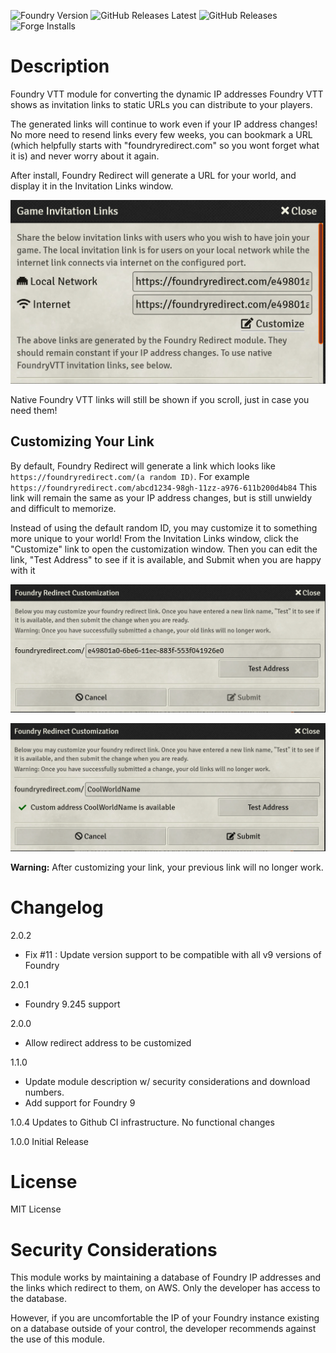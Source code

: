 ![Foundry Version](https://img.shields.io/badge/Foundry-v0.7.9-informational)
![GitHub Releases Latest](https://img.shields.io/github/downloads/JarrettSpiker/FoundryRedirectModule/latest/total) 
![GitHub Releases](https://img.shields.io/github/downloads/JarrettSpiker/FoundryRedirectModule/total)
![Forge Installs](https://img.shields.io/badge/dynamic/json?label=Forge%20Installs&query=package.installs&suffix=%25&url=https%3A%2F%2Fforge-vtt.com%2Fapi%2Fbazaar%2Fpackage%2Ffoundry-redirect&colorB=4aa94a)

# Description
Foundry VTT module for converting the dynamic IP addresses Foundry VTT shows as invitation links to static URLs you can distribute to your players.

The generated links will continue to work even if your IP address changes! No more need to resend links every few weeks, you can bookmark a URL (which helpfully starts with "foundryredirect.com" so you wont forget what it is) and never worry about it again.

After install, Foundry Redirect will generate a URL for your world, and display it in the Invitation Links window.

![invitationUI1](./images/FoundryRedirectScreenshot.png)

Native Foundry VTT links will still be shown if you scroll, just in case you need them!

## Customizing Your Link

By default, Foundry Redirect will generate a link which looks like `https://foundryredirect.com/(a random ID)`. For example `https://foundryredirect.com/abcd1234-98gh-11zz-a976-611b200d4b84` This link will remain the same as your IP address changes, but is still unwieldy and difficult to memorize.

Instead of using the default random ID, you may customize it to something more unique to your world! From the Invitation Links window, click the "Customize" link to open the customization window. Then you can edit the link, "Test Address" to see if it is available, and Submit when you are happy with it

![customizeUI1](./images/FoundryRedirectCustomize1.png)

![customizeUI12](./images/FoundryRedirectCustomize2.png)

**Warning:** After customizing your link, your previous link will no longer work.

# Changelog

2.0.2
 - Fix #11 : Update version support to be compatible with all v9 versions of Foundry

2.0.1
 - Foundry 9.245 support

2.0.0
 - Allow redirect address to be customized

1.1.0
 - Update module description w/ security considerations and download numbers. 
 - Add support for Foundry 9

1.0.4 Updates to Github CI infrastructure. No functional changes

1.0.0 Initial Release

# License
MIT License

# Security Considerations

This module works by maintaining a database of Foundry IP addresses and the links which redirect to them, on AWS. Only the developer has access to the database.

However, if you are uncomfortable the IP of your Foundry instance existing on a database outside of your control, the developer recommends against the use of this module.